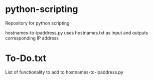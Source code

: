 # python-scripting
Repository for python scripting

hostnames-to-ipaddress.py uses hostnames.txt as input and outputs corresponding IP address

# To-Do.txt
List of functionality to add to hostnames-to-ipaddress.py
